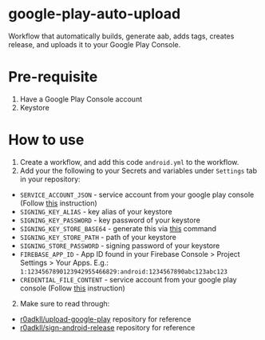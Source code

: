 # google-play-auto-upload
Workflow that automatically builds, generate aab, adds tags, creates release, and uploads it to your Google Play Console.

# Pre-requisite
1. Have a Google Play Console account
2. Keystore

# How to use
1. Create a workflow, and add this code `android.yml` to the workflow.
2. Add your the following to your Secrets and variables under `Settings` tab in your repository:
- `SERVICE_ACCOUNT_JSON` - service account from your google play console (Follow [this](https://github.com/r0adkll/upload-google-play?tab=readme-ov-file#configure-service-account) instruction)
- `SIGNING_KEY_ALIAS` - key alias of your keystore
- `SIGNING_KEY_PASSWORD` - key password of your keystore
- `SIGNING_KEY_STORE_BASE64` - generate this via [this](https://github.com/r0adkll/sign-android-release?tab=readme-ov-file#signingkeybase64) command
- `SIGNING_KEY_STORE_PATH` - path of your keystore
- `SIGNING_STORE_PASSWORD` - signing password of your keystore
- `FIREBASE_APP_ID` - App ID found in your Firebase Console > Project Settings > Your Apps. E.g.: `1:1234567890123942955466829:android:1234567890abc123abc123`
- `CREDENTIAL_FILE_CONTENT` - service account from your google play console (Follow [this](https://github.com/wzieba/Firebase-Distribution-Github-Action?tab=readme-ov-file#servicecredentialsfilecontent) instruction)

2. Make sure to read through:
- [r0adkll/upload-google-play](https://github.com/r0adkll/upload-google-play) repository for reference
- [r0adkll/sign-android-release](https://github.com/r0adkll/sign-android-release) repository for reference
